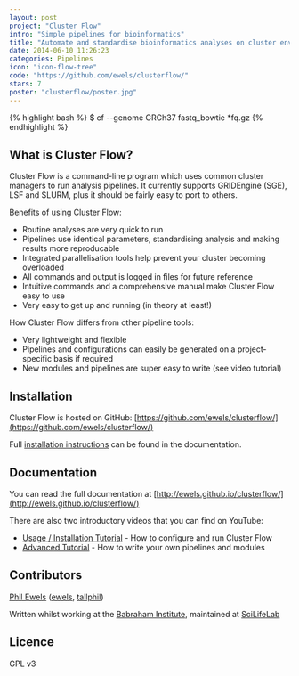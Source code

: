 ```yaml
---
layout: post
project: "Cluster Flow"
intro: "Simple pipelines for bioinformatics"
title: "Automate and standardise bioinformatics analyses on cluster environments"
date: 2014-06-10 11:26:23
categories: Pipelines
icon: "icon-flow-tree"
code: "https://github.com/ewels/clusterflow/"
stars: 7
poster: "clusterflow/poster.jpg"
---
```


{% highlight bash %}
$ cf --genome GRCh37 fastq_bowtie *fq.gz
{% endhighlight %}

## What is Cluster Flow?
Cluster Flow is a command-line program which uses common cluster managers to run analysis pipelines. It currently supports GRIDEngine (SGE), LSF and SLURM, plus it should be fairly easy to port to others.

Benefits of using Cluster Flow:

* Routine analyses are very quick to run
* Pipelines use identical parameters, standardising analysis and making results more reproducable
* Integrated parallelisation tools help prevent your cluster becoming overloaded
* All commands and output is logged in files for future reference
* Intuitive commands and a comprehensive manual make Cluster Flow easy to use
* Very easy to get up and running (in theory at least!)

How Cluster Flow differs from other pipeline tools:

* Very lightweight and flexible
* Pipelines and configurations can easily be generated on a project-specific basis if required
* New modules and pipelines are super easy to write (see video tutorial)

## Installation
Cluster Flow is hosted on GitHub: [https://github.com/ewels/clusterflow/](https://github.com/ewels/clusterflow/)

Full [installation instructions](http://ewels.github.io/clusterflow/installation/) can be found in the documentation.

## Documentation
You can read the full documentation at [http://ewels.github.io/clusterflow/](http://ewels.github.io/clusterflow/)

There are also two introductory videos that you can find on YouTube:

* [Usage / Installation Tutorial](http://youtu.be/b2g_zQiz9ys) - How to configure and run Cluster Flow
* [Advanced Tutorial](http://youtu.be/aBHOcsA2M6w) - How to write your own pipelines and modules

## Contributors
[Phil Ewels](http://phil.ewels.co.uk "Phil's Homepage") (<i class="icon-github"></i>[ewels](https://github.com/ewels/ "Find Phil on GitHub"), 
<i class="icon-twitter"></i>[tallphil](http://twitter.com/tallphil "Find Phil on GitHub"))

Written whilst working at the [Babraham Institute](http://www.babraham.ac.uk/), maintained at [SciLifeLab](http://www.scilifelab.se/)

## Licence
GPL v3
